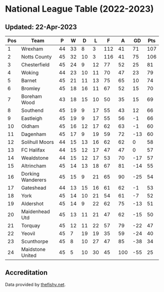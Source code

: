 # National League Table (2022-2023)
## Updated: 22-Apr-2023

| Pos | Team | P | W | D | L | F | A | GD | Pts |
| --- | --- | --- | --- | --- | --- | --- | --- | --- | --- |
| 1 | Wrexham | 44 | 33 | 8 | 3 | 112 | 41 | 71 | 107 |
| 2 | Notts County | 45 | 32 | 10 | 3 | 116 | 41 | 75 | 106 |
| 3 | Chesterfield | 45 | 24 | 9 | 12 | 77 | 52 | 25 | 81 |
| 4 | Woking | 44 | 23 | 10 | 11 | 70 | 47 | 23 | 79 |
| 5 | Barnet | 45 | 21 | 11 | 13 | 75 | 65 | 10 | 74 |
| 6 | Bromley | 45 | 18 | 16 | 11 | 67 | 52 | 15 | 70 |
| 7 | Boreham Wood | 43 | 18 | 15 | 10 | 50 | 35 | 15 | 69 |
| 8 | Southend | 45 | 19 | 9 | 17 | 55 | 43 | 12 | 66 |
| 9 | Eastleigh | 45 | 19 | 9 | 17 | 55 | 56 | -1 | 66 |
| 10 | Oldham | 45 | 16 | 12 | 17 | 62 | 63 | -1 | 60 |
| 11 | Dagenham | 45 | 17 | 9 | 19 | 59 | 72 | -13 | 60 |
| 12 | Solihull Moors | 44 | 15 | 13 | 16 | 62 | 62 | 0 | 58 |
| 13 | FC Halifax | 44 | 15 | 12 | 17 | 47 | 47 | 0 | 57 |
| 14 | Wealdstone | 44 | 15 | 12 | 17 | 53 | 70 | -17 | 57 |
| 15 | Altrincham | 45 | 14 | 13 | 18 | 67 | 81 | -14 | 55 |
| 16 | Dorking Wanderers | 45 | 15 | 9 | 21 | 65 | 90 | -25 | 54 |
| 17 | Gateshead | 44 | 13 | 15 | 16 | 61 | 62 | -1 | 53 |
| 18 | York | 45 | 14 | 10 | 21 | 54 | 61 | -7 | 52 |
| 19 | Aldershot | 45 | 14 | 9 | 22 | 62 | 75 | -13 | 51 |
| 20 | Maidenhead Utd | 45 | 13 | 11 | 21 | 47 | 62 | -15 | 50 |
| 21 | Torquay | 45 | 12 | 11 | 22 | 57 | 79 | -22 | 47 |
| 22 | Yeovil | 45 | 7 | 19 | 19 | 35 | 59 | -24 | 40 |
| 23 | Scunthorpe | 45 | 8 | 10 | 27 | 47 | 85 | -38 | 34 |
| 24 | Maidstone United | 45 | 5 | 10 | 30 | 45 | 100 | -55 | 25 |

## Accreditation 

Data provided by [thefishy.net](https://www.thefishy.net/).